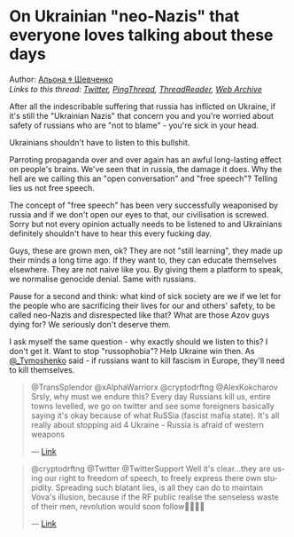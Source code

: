 # On Ukrainian "neo-Nazis" that everyone loves talking about these days

Author: [Альона ꑭ Шевченко](https://twitter.com/cryptodrftng)  
*Links to this thread: [Twitter](https://twitter.com/cryptodrftng/status/1520571720385581057), [PingThread](https://pingthread.com/thread/1520571720385581057), [ThreadReader](https://threadreaderapp.com/thread/1520571720385581057.html), [Web Archive](https://web.archive.org/web/*/https://twitter.com/cryptodrftng/status/1520571720385581057)*

After all the indescribable suffering that russia has inflicted on Ukraine, if it's still the "Ukrainian Nazis" that concern you and you're worried about safety of russians who are "not to blame" - you're sick in your head. 

Ukrainians shouldn't have to listen to this bullshit.

Parroting propaganda over and over again has an awful long-lasting effect on people's brains. We've seen that in russia, the damage it does. Why the hell are we calling this an "open conversation" and "free speech"? Telling lies us not free speech.

The concept of "free speech" has been very successfully weaponised by russia and if we don't open our eyes to that, our civilisation is screwed. Sorry but not every opinion actually needs to be listened to and Ukrainians definitely shouldn't have to hear this every fucking day.

Guys, these are grown men, ok? They are not "still learning", they made up their minds a long time ago. If they want to, they can educate themselves elsewhere. They are not naive like you. By giving them a platform to speak, we normalise genocide denial. Same with russians.

Pause for a second and think: what kind of sick society are we if we let for the people who are sacrificing their lives for our and others' safety, to be called neo-Nazis and disrespected like that? What are those Azov guys dying for? We seriously don't deserve them.

I ask myself the same question - why exactly should we listen to this? I don't get it.
Want to stop "russophobia"? Help Ukraine win then. As [@_Tymoshenko](https://twitter.com/_Tymoshenko) said - if russians want to kill fascism in Europe, they'll need to kill themselves.

<blockquote class="twitter-tweet">
    <p lang="en" dir="ltr">
    @TransSplendor @xAlphaWarriorx @cryptodrftng @AlexKokcharov Srsly, why must we endure this? Every day Russians kill us, entire towns levelled, we go on twitter and see some foreigners basically saying it&#39;s okay because of what RuSSia (fascist mafia state). It&#39;s all really about stopping aid 4 Ukraine -  Russia is afraid of western weapons<br />
    </p>
    &mdash; <a href="https://twitter.com/ZeroZhvk/status/1520577780341219329">Link</a>
</blockquote>

<blockquote class="twitter-tweet">
    <p lang="en" dir="ltr">
    @cryptodrftng @Twitter @TwitterSupport Well it&#39;s clear...they are using our right to freedom of speech, to freely express there own stupidity. Spreading such blatant lies, is all they can do to maintain Vova&#39;s illusion, because if the RF public realise the senseless waste of their men, revolution would soon follow🤞🤷🏼‍♀️<br />
    </p>
    &mdash; <a href="https://twitter.com/BlueEagle_223/status/1545770013168214016">Link</a>
</blockquote>
